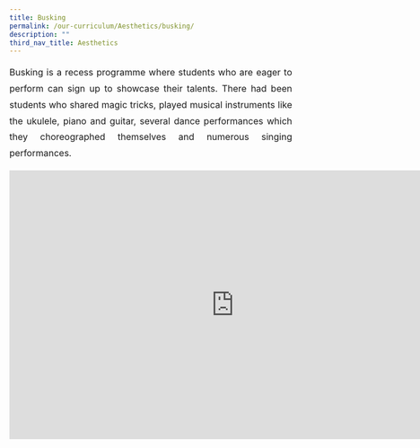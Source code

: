 ```yaml
---
title: Busking
permalink: /our-curriculum/Aesthetics/busking/
description: ""
third_nav_title: Aesthetics
---
```

<p style="font-size:16px; text-align:justify; line-height:1.8">Busking is a recess programme where students who are eager to perform can sign up to showcase their talents. There had been students who shared magic tricks, played musical instruments like the ukulele, piano and guitar, several dance performances which they choreographed themselves and numerous singing performances.</p>

<iframe allowfullscreen="true" height="479" width="800" frameborder="0" src="https://docs.google.com/presentation/d/e/2PACX-1vS1SkHG4LgVdPZjbAPF8pF9XXOGPOeIn8xjV6O58vZiOA5J-dkjjgi_lk-gQHkIX1vxm7Mjas__sbWj/embed?start=true&amp;loop=true&amp;delayms=3000"></iframe>
